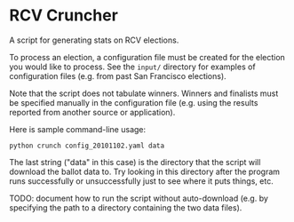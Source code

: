 RCV Cruncher
============

A script for generating stats on RCV elections.

To process an election, a configuration file must be created for the election you would like to process.  See the `input/` directory for examples of configuration files (e.g. from past San Francisco elections).

Note that the script does not tabulate winners.  Winners and finalists must be specified manually in the configuration file (e.g. using the results reported from another source or application).

Here is sample command-line usage:

    python crunch config_20101102.yaml data

The last string ("data" in this case) is the directory that the script
will download the ballot data to.  Try looking in this directory after
the program runs successfully or unsuccessfully just to see where it
puts things, etc.

TODO: document how to run the script without auto-download (e.g. by
specifying the path to a directory containing the two data files).

